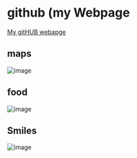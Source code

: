 # github (my Webpage

[My gitHUB webapge](https://github.com/evan7352)

## maps

![image](https://github.com/user-attachments/assets/59fac7a7-d5f8-4008-a7a2-3c7852195b64)


## food

![image](https://github.com/user-attachments/assets/eec50a3b-e326-4a58-827c-4ebdc9a9a6cd)


## Smiles

![image](https://github.com/user-attachments/assets/25fea93b-18a0-447d-bc14-e2eb944cda29)

